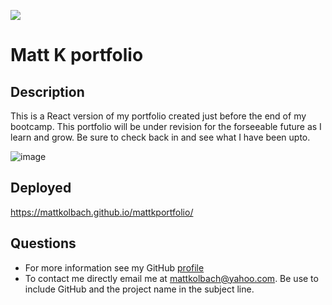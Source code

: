 ![](https://img.shields.io:/badge/License-NONE-blue)

# Matt K portfolio

## Description

This is a React version of my portfolio created just before the end of my bootcamp. This portfolio will be under revision for the forseeable future as I learn and grow. Be sure to check back in and see what I have been upto.

![image](https://user-images.githubusercontent.com/94270439/168334978-fee7ed41-13bc-44a4-9d2a-3adbe365d90e.png)


## Deployed

https://mattkolbach.github.io/mattkportfolio/


## Questions
- For more information see my GitHub [profile](https://github.com/MattKolbach)
- To contact me directly email me at <mattkolbach@yahoo.com>. Be use to include GitHub and the project name in the subject line.

